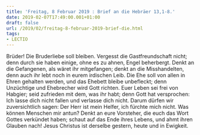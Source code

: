 ```yaml
---
title: 'Freitag, 8 Februar 2019 : Brief an die Hebräer 13,1-8.'
date: 2019-02-07T17:49:00.001+01:00
draft: false
url: /2019/02/freitag-8-februar-2019-brief-die.html
tags: 
- LECTIO
---
```


Brüder! Die Bruderliebe soll bleiben. Vergesst die Gastfreundschaft nicht; denn durch sie haben einige, ohne es zu ahnen, Engel beherbergt. Denkt an die Gefangenen, als wäret ihr mitgefangen; denkt an die Misshandelten, denn auch ihr lebt noch in eurem irdischen Leib. Die Ehe soll von allen in Ehren gehalten werden, und das Ehebett bleibe unbefleckt; denn Unzüchtige und Ehebrecher wird Gott richten. Euer Leben sei frei von Habgier; seid zufrieden mit dem, was ihr habt; denn Gott hat versprochen: Ich lasse dich nicht fallen und verlasse dich nicht. Darum dürfen wir zuversichtlich sagen: Der Herr ist mein Helfer, ich fürchte mich nicht. Was können Menschen mir antun? Denkt an eure Vorsteher, die euch das Wort Gottes verkündet haben; schaut auf das Ende ihres Lebens, und ahmt ihren Glauben nach! Jesus Christus ist derselbe gestern, heute und in Ewigkeit.